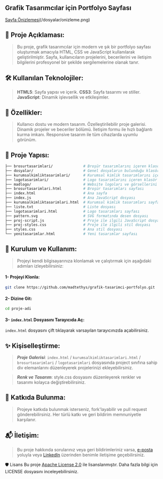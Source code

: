 ## Grafik Tasarımcılar için Portfolyo Sayfası
[Sayfa Önizlemesi](/dosyalar/onizleme.png)(/dosyalar/onizleme.png)

## 📄 Proje Açıklaması:
> Bu proje, grafik tasarımcılar için modern ve şık bir portfolyo sayfası oluşturmak amacıyla HTML, CSS ve JavaScript kullanılarak geliştirilmiştir. Sayfa, kullanıcıların projelerini, becerilerini ve iletişim bilgilerini profesyonel bir şekilde sergilemelerine olanak tanır.

## 🛠️ Kullanılan Teknolojiler:
> **HTML5**: Sayfa yapısı ve içerik.
> **CSS3**: Sayfa tasarımı ve stiller.
> **JavaScript**: Dinamik işlevsellik ve etkileşimler.

## 🎨 Özellikler:
> Kullanıcı dostu ve modern tasarım.
> Özelleştirilebilir proje galerisi.
> Dinamik projeler ve beceriler bölümü.
> İletişim formu ile hızlı bağlantı kurma imkanı.
> Responsive tasarım ile tüm cihazlarda uyumlu görünüm.

## 📂 Proje Yapısı:

```bash
├── brosurtasarimlari/              # Broşür tasarımlarını içeren klasör
├── dosyalar/                       # Genel dosyaların bulunduğu klasör
├── kurumsalkimliktasarimlari/      # Kurumsal kimlik tasarımlarını içeren klasör
├── logotasarimlari/                # Logo tasarımlarını içeren klasör
├── madlogo/                        # Website logoları ve görsellerini içeren klasör
├── brosurtasarimlari.html          # Broşür tasarımları sayfası
├── index.html                      # Ana sayfa
├── index.js                        # Ana JavaScript dosyası
├── kurumsalkimliktasarimlari.html  # Kurumsal kimlik tasarımları sayfası
├── liste.txt                       # Liste dosyası
├── logotasarimlari.html            # Logo tasarımları sayfası
├── pattern.svg                     # SVG formatında desen dosyası
├── proj-script.js                  # Proje ile ilgili JavaScript dosyası
├── proj-styles.css                 # Proje ile ilgili stil dosyası
├── styles.css                      # Ana stil dosyası
└── yenitasarimlar.html             # Yeni tasarımlar sayfası
```

## 🚀 Kurulum ve Kullanım:
> Projeyi kendi bilgisayarınıza klonlamak ve çalıştırmak için aşağıdaki adımları izleyebilirsiniz:

#### 1- Projeyi Klonla:

```bash
git clone https://github.com/madtethys/grafik-tasarimci-portfolyo.git
```

#### 2- Dizine Git:

```bash
cd proje-adi
```
#### 3- `index.html` Dosyasını Tarayıcıda Aç:

`index.html` dosyasını çift tıklayarak varsayılan tarayıcınızda açabilirsiniz.

## ✨ Kişiselleştirme:
> ***Proje Galerisi***: `index.html` / `kurumsalkimliktasarimlari.html` / `brosurtasarimlari` / `logotasarimlari` dosyasında project sınıfına sahip div elemanlarını düzenleyerek projelerinizi ekleyebilirsiniz.

> ***Renk ve Tasarım***: style.css dosyasını düzenleyerek renkler ve tasarımı kolayca değiştirebilirsiniz.

## 📝 Katkıda Bulunma:
> Projeye katkıda bulunmak isterseniz, fork'layabilir ve pull request gönderebilirsiniz. Her türlü katkı ve geri bildirim memnuniyetle karşılanır.

## 📬 İletişim:
> Bu proje hakkında sorularınız veya geri bildirimleriniz varsa, [e-posta](mailto:info@mdusova.com) yoluyla veya [LinkedIn](https://linkedin.com/in/mdusova) üzerinden benimle iletişime geçebilirsiniz.

🛡️ Lisans
Bu proje [Apache License 2.0](LICENSE) ile lisanslanmıştır. Daha fazla bilgi için LICENSE dosyasını inceleyebilirsiniz.
